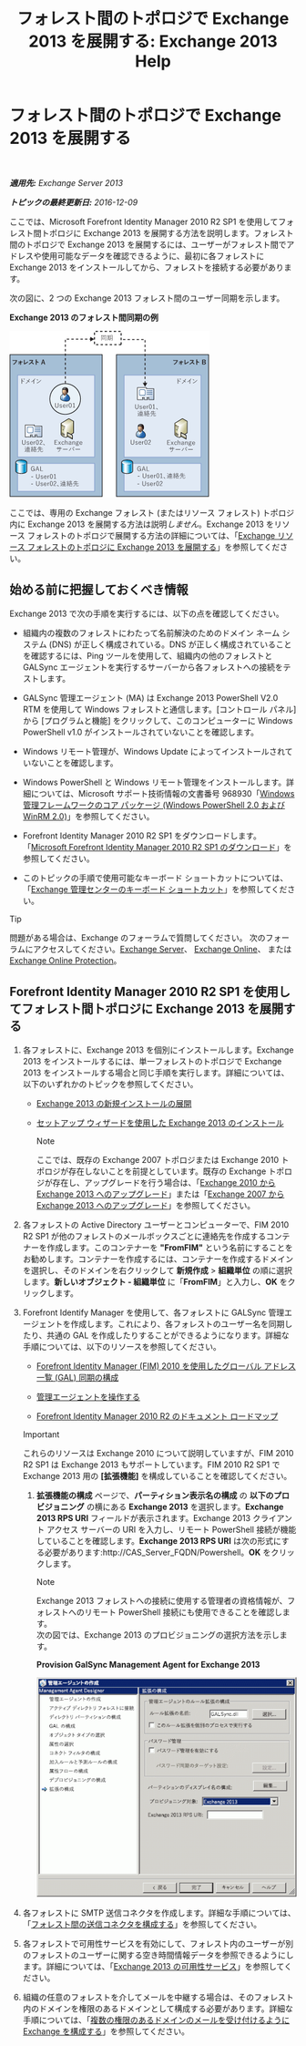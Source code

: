 ﻿---
title: 'フォレスト間のトポロジで Exchange 2013 を展開する: Exchange 2013 Help'
TOCTitle: フォレスト間のトポロジで Exchange 2013 を展開する
ms:assetid: 65be650f-d435-4f60-9ff0-5cb88a726abb
ms:mtpsurl: https://technet.microsoft.com/ja-jp/library/Aa998597(v=EXCHG.150)
ms:contentKeyID: 51407539
ms.date: 04/24/2018
mtps_version: v=EXCHG.150
ms.translationtype: HT
---

# フォレスト間のトポロジで Exchange 2013 を展開する

 

_**適用先:** Exchange Server 2013_

_**トピックの最終更新日:** 2016-12-09_

ここでは、Microsoft Forefront Identity Manager 2010 R2 SP1 を使用してフォレスト間トポロジに Exchange 2013 を展開する方法を説明します。フォレスト間のトポロジで Exchange 2013 を展開するには、ユーザーがフォレスト間でアドレスや使用可能なデータを確認できるように、最初に各フォレストに Exchange 2013 をインストールしてから、フォレストを接続する必要があります。

次の図に、2 つの Exchange 2013 フォレスト間のユーザー同期を示します。

**Exchange 2013 のフォレスト間同期の例**

![Exchange 2010 の複数のフォレストの例](images/Aa998597.df0ba5dd-cb96-4542-98bd-2a425defe317(EXCHG.150).gif "Exchange 2010 の複数のフォレストの例")

ここでは、専用の Exchange フォレスト (またはリソース フォレスト) トポロジ内に Exchange 2013 を展開する方法は説明*しません*。Exchange 2013 をリソース フォレストのトポロジで展開する方法の詳細については、「[Exchange リソース フォレストのトポロジに Exchange 2013 を展開する](deploy-exchange-2013-in-an-exchange-resource-forest-topology-exchange-2013-help.md)」を参照してください。

## 始める前に把握しておくべき情報

Exchange 2013 で次の手順を実行するには、以下の点を確認してください。

  - 組織内の複数のフォレストにわたって名前解決のためのドメイン ネーム システム (DNS) が正しく構成されている。DNS が正しく構成されていることを確認するには、Ping ツールを使用して、組織内の他のフォレストと GALSync エージェントを実行するサーバーから各フォレストへの接続をテストします。

  - GALSync 管理エージェント (MA) は Exchange 2013 PowerShell V2.0 RTM を使用して Windows フォレストと通信します。\[コントロール パネル\] から \[プログラムと機能\] をクリックして、このコンピューターに Windows PowerShell v1.0 がインストールされていないことを確認します。

  - Windows リモート管理が、Windows Update によってインストールされていないことを確認します。

  - Windows PowerShell と Windows リモート管理をインストールします。詳細については、Microsoft サポート技術情報の文書番号 968930「[Windows 管理フレームワークのコア パッケージ (Windows PowerShell 2.0 および WinRM 2.0)](http://go.microsoft.com/fwlink/p/?linkid=3052&kbid=968930)」を参照してください。

  - Forefront Identity Manager 2010 R2 SP1 をダウンロードします。「[Microsoft Forefront Identity Manager 2010 R2 SP1 のダウンロード](https://go.microsoft.com/fwlink/p/?linkid=279868)」を参照してください。

  - このトピックの手順で使用可能なキーボード ショートカットについては、「[Exchange 管理センターのキーボード ショートカット](keyboard-shortcuts-in-the-exchange-admin-center-exchange-online-protection-help.md)」を参照してください。


> [!TIP]
> 問題がある場合は、Exchange のフォーラムで質問してください。 次のフォーラムにアクセスしてください。<A href="https://go.microsoft.com/fwlink/p/?linkid=60612">Exchange Server</A>、 <A href="https://go.microsoft.com/fwlink/p/?linkid=267542">Exchange Online</A>、 または <A href="https://go.microsoft.com/fwlink/p/?linkid=285351">Exchange Online Protection</A>。



## Forefront Identity Manager 2010 R2 SP1 を使用してフォレスト間トポロジに Exchange 2013 を展開する

1.  各フォレストに、Exchange 2013 を個別にインストールします。Exchange 2013 をインストールするには、単一フォレストのトポロジで Exchange 2013 をインストールする場合と同じ手順を実行します。詳細については、以下のいずれかのトピックを参照してください。
    
      - [Exchange 2013 の新規インストールの展開](deploy-a-new-installation-of-exchange-2013-exchange-2013-help.md)
    
      - [セットアップ ウィザードを使用した Exchange 2013 のインストール](install-exchange-2013-using-the-setup-wizard-exchange-2013-help.md)
        

        > [!NOTE]
        > ここでは、既存の Exchange&nbsp;2007 トポロジまたは Exchange 2010 トポロジが存在しないことを前提としています。既存の Exchange トポロジが存在し、アップグレードを行う場合は、「<A href="upgrade-from-exchange-2010-to-exchange-2013-exchange-2013-help.md">Exchange 2010 から Exchange 2013 へのアップグレード</A>」または「<A href="upgrade-from-exchange-2007-to-exchange-2013-exchange-2013-help.md">Exchange 2007 から Exchange 2013 へのアップグレード</A>」を参照してください。



2.  各フォレストの Active Directory ユーザーとコンピューターで、FIM 2010 R2 SP1 が他のフォレストのメールボックスごとに連絡先を作成するコンテナーを作成します。このコンテナーを **"FromFIM"** という名前にすることをお勧めします。コンテナーを作成するには、コンテナーを作成するドメインを選択し、そのドメインを右クリックして <strong>新規作成</strong> \> <strong>組織単位</strong> の順に選択します。<strong>新しいオブジェクト - 組織単位</strong> に「**FromFIM**」と入力し、<strong>OK</strong> をクリックします。

3.  Forefront Identify Manager を使用して、各フォレストに GALSync 管理エージェントを作成します。これにより、各フォレストのユーザー名を同期したり、共通の GAL を作成したりすることができるようになります。詳細な手順については、以下のリソースを参照してください。
    
      - [Forefront Identity Manager (FIM) 2010 を使用したグローバル アドレス一覧 (GAL) 同期の構成](https://go.microsoft.com/fwlink/p/?linkid=279869)
    
      - [管理エージェントを操作する](https://go.microsoft.com/fwlink/p/?linkid=279870)
    
      - [Forefront Identity Manager 2010 R2 のドキュメント ロードマップ](https://go.microsoft.com/fwlink/p/?linkid=279871)
    

    > [!IMPORTANT]
    > これらのリソースは Exchange 2010 について説明していますが、FIM 2010 R2 SP1 は Exchange 2013 もサポートしています。FIM 2010 R2 SP1 で Exchange 2013 用の <STRONG>[拡張機能]</STRONG> を構成していることを確認してください。

    
    1.  <strong>拡張機能の構成</strong> ページで、<strong>パーティション表示名の構成</strong> の <strong>以下のプロビジョニング</strong> の横にある <strong>Exchange 2013</strong> を選択します。<strong>Exchange 2013 RPS URI</strong> フィールドが表示されます。Exchange 2013 クライアント アクセス サーバーの URI を入力し、リモート PowerShell 接続が機能していることを確認します。<strong>Exchange 2013 RPS URI</strong> は次の形式にする必要があります:http://CAS\_Server\_FQDN/Powershell。<strong>OK</strong> をクリックします。
        

        > [!NOTE]
        > Exchange 2013 フォレストへの接続に使用する管理者の資格情報が、フォレストへのリモート PowerShell 接続にも使用できることを確認します。<BR>次の図では、Exchange 2013 のプロビジョニングの選択方法を示します。

        
        **Provision GalSync Management Agent for Exchange 2013**
        
        ![管理エージェントの Exchange 2010 プロビジョニング](images/Aa998597.8f403cda-e5e4-4edf-887f-c1ed46cee3f5(EXCHG.150).gif "管理エージェントの Exchange 2010 プロビジョニング")  

4.  各フォレストに SMTP 送信コネクタを作成します。詳細な手順については、「[フォレスト間の送信コネクタを構成する](configure-a-cross-forest-send-connector-exchange-2013-help.md)」を参照してください。

5.  各フォレストで可用性サービスを有効にして、フォレスト内のユーザーが別のフォレストのユーザーに関する空き時間情報データを参照できるようにします。詳細については、「[Exchange 2013 の可用性サービス](availability-service-in-exchange-2013-exchange-2013-help.md)」を参照してください。

6.  組織の任意のフォレストを介してメールを中継する場合は、そのフォレスト内のドメインを権限のあるドメインとして構成する必要があります。詳細な手順については、「[複数の権限のあるドメインのメールを受け付けるように Exchange を構成する](configure-exchange-to-accept-mail-for-multiple-authoritative-domains-exchange-2013-help.md)」を参照してください。

